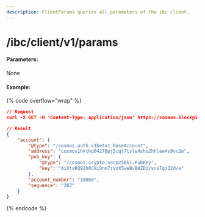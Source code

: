 ```yaml
---
description: ClientParams queries all parameters of the ibc client.
---
```


# /ibc/client/v1/params

#### **Parameters:**

None

#### Example:

{% code overflow="wrap" %}
```json
// Request
curl -X GET -H 'Content-Type: application/json' https://cosmos.blockpi.network/lcd/v1/<your-api-key>/cosmos/base/tendermint/v1beta1/blocks/latest

// Result
{
    "account": {
        "@type": "/cosmos.auth.v1beta1.BaseAccount",
        "address": "cosmos1hkthq04278pj5cqt7tsle4shs2hhlee4s9vc2m",
        "pub_key": {
            "@type": "/cosmos.crypto.secp256k1.PubKey",
            "key": "AiXtsRQ92h0CHiDnm7zVzX5weBvBHZDd/vcsTgzQ2d/e"
        },
        "account_number": "18666",
        "sequence": "387"
    }
}
```
{% endcode %}
